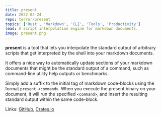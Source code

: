 ```yaml
---
title: present
date: 2022-02-24
repo: terror/present
topics: ['Rust', 'Markdown', 'CLI', 'Tools', 'Productivity']
lead: A script interpolation engine for markdown documents.
image: present.png
---
```


**present** is a tool that lets you interpolate the standard output of arbitrary
scripts that get interpreted by the shell into your markdown documents.

It offers a nice way to automatically update sections of your markdown documents
that might be the standard output of a command, such as command-line utility
help outputs or benchmarks.

Simply add a suffix to the initial tag of markdown code-blocks using the format
`present <command>`. When you execute the present binary on your document, it
will run the specified `<command>`, and insert the resulting standard output
within the same code-block.

Links: [GitHub](https://github.com/mistih/present),
[Crates.io](https://crates.io/crates/present)
